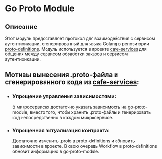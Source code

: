 # Go Proto Module
## Описание
Этот модуль предоставляет протокол для взаимодействия с сервисом аутентификации, сгенерированный для языка Golang в репозитории [proto-definitions](https://github.com/sandrinasava/proto-definitions). Модуль используется в проекте [cafe-services](https://github.com/sandrinasava/cafe-services) для общения между сервисом обработки заказов и сервисом аутентификации.

## Мотивы вынесения .proto-файла и сгенерированного кода из [cafe-services](https://github.com/your-username/cafe-services):

- ### Упрощение управления зависимостями:
   В микросервисах достаточно указать зависимость на go-proto-module, вместо того, чтобы хранить .proto-файлы и генерировать код непосредственно в каждом микросервисе.

- ### Упрощенная актуализация контракта:
   Достаточно изменить .proto в proto-definitions и обновить зависимости в проекте.
   В свою очередь Workflow в proto-definitions обновит информацию в go-proto-module.

